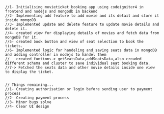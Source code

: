     //1- Initialising movieticket booking app using codeigniter4 in frontend and nodejs and mongodb in backend
    //2- Implementing add feature to add movie and its detail and store it inside mongoDB.
    //3- Implemented update and delete feature to update movie details and delete it.
    //4- created view for displaying details of movies and fetch data from mongoDB for it.
    //5- created book button and view of seat selection to book the tickets.
    //6- Implemented logic for handeling and saving seats data in mongoDB and adding controller in nodejs to handel them
    //   created funtions-> getSeatsData,addSeatsData,also creaded different schema and cluster to save individual seat booking data.
    //7-> Fetched the seats data and other movie details inside one view to display the ticket.


    // Things remaining...
    //1- Creating authorisation or login before sending user to payment process
    //2- Creating payment process
    //3- Minor bugs solve
    //4- Clear UI design
